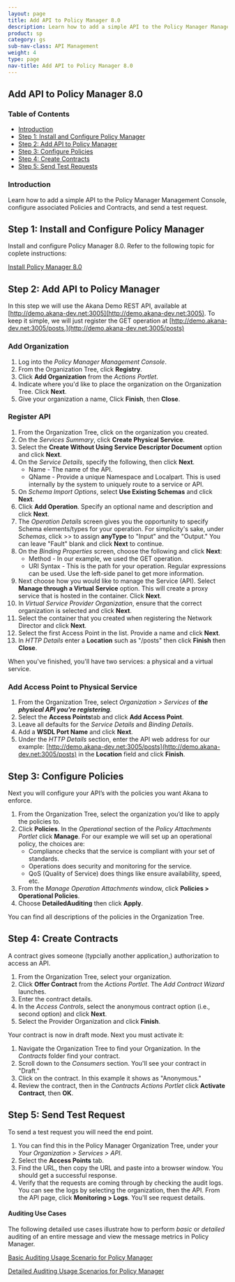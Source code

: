 ```yaml
---
layout: page
title: Add API to Policy Manager 8.0
description: Learn how to add a simple API to the Policy Manager Management Console, configure associated Policies and Contracts, and send a test request. 
product: sp
category: gs	
sub-nav-class: API Management
weight: 4
type: page
nav-title: Add API to Policy Manager 8.0
---
```


Add API to Policy Manager 8.0
-------------------------------------

### Table of Contents
<div id="toc-marker"></div>

* [Introduction](#introduction)
* [Step 1: Install and Configure Policy Manager](#step-1-install-and-configure-policy-manager)
* [Step 2: Add API to Policy Manager](#step-2-add-api-to-policy-manager)
* [Step 3: Configure Policies](#step-3-configure-policies)
* [Step 4: Create Contracts](#step-4-create-contracts)
* [Step 5: Send Test Requests](#step-5-send-test-requests)

<div class = "divider1"></div>

### Introduction

Learn how to add a simple API to the Policy Manager Management Console, configure associated Policies and Contracts, and send a test request. 

## Step 1: Install and Configure Policy Manager

Install and configure Policy Manager 8.0. Refer to the following topic for coplete instructions:

<a href="http://docs.akana.com/docs-test/sp/platform_install/installing_policy_manager_v80.htm" >Install Policy Manager 8.0</a> 

## Step 2: Add  API to Policy Manager

In this step we will use the Akana Demo REST API, available at [http://demo.akana-dev.net:3005](http://demo.akana-dev.net:3005). To keep it simple, we will just register the GET operation at [http://demo.akana-dev.net:3005/posts.](http://demo.akana-dev.net:3005/posts)

### Add Organization
1. Log into the *Policy Manager Management Console*.
2. From the Organization Tree, click **Registry**.
2. Click **Add Organization** from the *Actions Portlet*.
3. Indicate where you'd like to place the organization on the Organization Tree. Click **Next**.
4. Give your organization a name, Click **Finish**, then **Close**.

### Register API

1. From the Organization Tree, click on the organization you created. 
2. On the *Services Summary*, click **Create Physical Service**.
3. Select the **Create Without Using Service Descriptor Document** option and click **Next**.
4. On the *Service Details*, specify the following, then click **Next**. 
	* Name - The name of the API.
	* QName - Provide a unique Namespace and Localpart. This is used internally by the system  to uniquely route to a service or API. 
5. On *Schema Import Options*, select **Use Existing Schemas** and click **Next**.
6. Click **Add Operation**. Specify an optional name and description and click **Next**.
7. The *Operation Details* screen gives you the opportunity to specify Schema elements/types for your operation. For simplicity's sake, under *Schemas*, click >> to assign **anyType** to  "Input" and the "Output." You can leave "Fault" blank and click **Next** to continue.
8. On the *Binding Properties* screen, choose the following and click **Next**:
	* Method - In our example, we used the GET operation.
	* URI Syntax - This is the path for your operation. Regular expressions can be used. Use the left-side panel to get more information. 
9. Next choose how you would like to manage the Service (API). Select **Manage through a Virtual Service** option. This will create a proxy service that is hosted in the container. Click **Next**. 
10. In *Virtual Service Provider Organization*, ensure that the correct organization is selected and click **Next**. 
11. Select the container that you created when registering the Network Director and click **Next**.
12. Select the first Access Point in the list. Provide a name and click **Next**. 
13. In *HTTP Details* enter a **Location** such as "/posts" then click **Finish** then  **Close**. 

When you've finished, you'll have two services: a physical and a virtual service. 

### Add Access Point to Physical Service
1. From the Organization Tree, select *Organization > Services* of ***the physical API you're registering***.
2. Select the **Access Points**tab and click **Add Access Point**.
4. Leave all defaults for the *Service Details* and *Binding Details*. 
5. Add a **WSDL Port Name** and click **Next**.
5. Under the *HTTP Details* section, enter the API web address for our example: [http://demo.akana-dev.net:3005/posts](http://demo.akana-dev.net:3005/posts) in the **Location** field and click **Finish**.

## Step 3: Configure Policies

Next you will configure your API’s with the policies you want Akana to enforce. 

1. From the Organization Tree, select the organization you’d like to apply the policies to.
2. Click **Policies**. In the *Operational* section of the *Policy Attachments Portlet* click **Manage**. For our example we will set up an operational policy, the choices are:
	* Compliance checks that the service is compliant with your set of standards.
	* Operations does security and monitoring for the service. 
	* QoS (Quality of Service) does things like ensure availability, speed, etc. 
3. From the *Manage Operation Attachments* window, click **Policies > Operational Policies**.
4. Choose **DetailedAuditing** then click **Apply**.

You can find all descriptions of the policies in the Organization Tree. 

## Step 4: Create Contracts

A contract gives someone (typcially another application,) authorization to access an API. 

1. From the Organization Tree, select your organization. 
2. Click **Offer Contract** from the *Actions Portlet*. The *Add Contract Wizard* launches.  
3. Enter the contract details.
4. In the *Access Controls*, select the anonymous contract option (i.e., second option) and click **Next**.
5. Select the Provider Organization and click **Finish**. 

Your contract is now in draft mode. Next you must activate it:

1. Navigate the Organization Tree to find your Organization. In the *Contracts* folder find your contract. 
2. Scroll down to the *Consumers* section. You'll see your contract in "Draft."
3. Click on the contract. In this example it shows as "Anonymous."
4. Review the contract, then in the *Contracts Actions Portlet* click **Activate Contract**, then **OK**.

## Step 5: Send Test Request

To send a test request you will need the end point. 

1. You can find this in the Policy Manager Organization Tree, under your *Your Organization > Services > API*. 
2. Select the **Access Points** tab. 
3. Find the URL, then copy the URL and paste into a browser window. You should get a successful response. 
4. Verify that the requests are coming through by checking the audit logs. You can see the logs by selecting the organization, then the API. From the API page, click **Monitoring > Logs**. You'll see request details. 

#### Auditing Use Cases

The following detailed use cases illustrate how to perform <em>basic</em> or <em>detailed</em> auditing of an entire message and view the message metrics in Policy Manager. 


<a href="http://docs.akana.com/ag/assets/pm_qos/pm_basic_auditing_policy_use_cases.pdf" >Basic Auditing Usage Scenario for Policy Manager</a> 

<a href="http://docs.akana.com/docs-test/ag/assets/pm_qos/pm_detailed_auditing_policy_use_cases.pdf" >Detailed Auditing Usage Scenarios for Policy Manager</a> 

